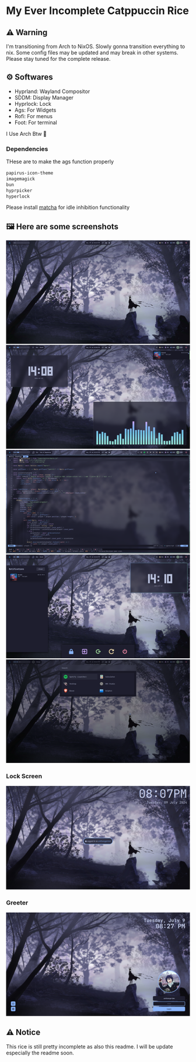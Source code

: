 # My Ever Incomplete Catppuccin Rice

## ⚠️ Warning 
I'm transitioning from Arch to NixOS. Slowly gonna transition everything to nix. 
Some config files may be updated and may break in other systems. 
Please stay tuned for the complete release.

## ⚙️ Softwares 

- Hyprland: Wayland Compositor
- SDDM: Display Manager
- Hyprlock: Lock
- Ags: For Widgets
- Rofi: For menus
- Foot: For terminal

I Use Arch Btw 🤭

### Dependencies

THese are to make the ags function properly
```
papirus-icon-theme
imagemagick
bun
hyprpicker
hyperlock
```
Please install [matcha](https://codeberg.org/QuincePie/matcha) for idle inhibition functionality 

## 🖼️ Here are some screenshots

![[Screenshot 1]](assets/1.png)
![[Screenshot 2]](assets/2.png)
![[Screenshot 3]](assets/3.png)
![[Screenshot 4]](assets/4.png)
![[Screenshot 5]](assets/5.png)

### Lock Screen
![[Lock Screen]](assets/lock.png)

### Greeter
![[Greeter]](assets/greeter.png)

## ⚠️ Notice 

This rice is still pretty incomplete as also this readme.
I will be update especially the readme soon.
